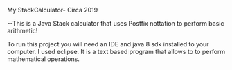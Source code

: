 My StackCalculator- Circa 2019

--This is a Java Stack calculator that uses Postfix nottation to perform basic arithmetic!

To run this project you will need an IDE and java 8 sdk installed to your computer. I used eclipse. It is a text based program that allows to to perform mathematical operations.
